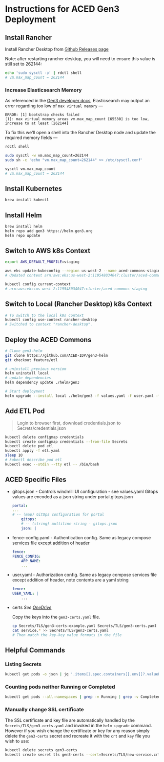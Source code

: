# Instructions for ACED Gen3 Deployment

## Install Rancher

Install Rancher Desktop from [Github Releases page](https://github.com/rancher-sandbox/rancher-desktop/releases/latest)

Note: after restarting rancher desktop, you will need to ensure this value is still set to 262144:

```sh
echo 'sudo sysctl -p' | rdctl shell
# vm.max_map_count = 262144
```

### Increase Elasticsearch Memory

As referenced in the [Gen3 developer docs](gen3_developer_environments.md#elasticsearch-error), Elasticsearch may output an error regarding too low of `max virtual memory` —

```
ERROR: [1] bootstrap checks failed
[1]: max virtual memory areas vm.max_map_count [65530] is too low, increase to at least [262144]
```

To fix this we'll open a shell into the Rancher Desktop node and update the required memory fields —

```sh
rdctl shell

sudo sysctl -w vm.max_map_count=262144
sudo sh -c 'echo "vm.max_map_count=262144" >> /etc/sysctl.conf'

sysctl vm.max_map_count
# vm.max_map_count = 262144
```

## Install Kubernetes

```sh
brew install kubectl
```

## Install Helm

```sh
brew install helm
helm repo add gen3 https://helm.gen3.org
helm repo update
```

## Switch to AWS k8s Context

```sh
export AWS_DEFAULT_PROFILE=staging

aws eks update-kubeconfig --region us-west-2 --name aced-commons-staging
# Updated context arn:aws:eks:us-west-2:119548034047:cluster/aced-commons-staging in /Users/beckmanl/.kube/config

kubectl config current-context
# arn:aws:eks:us-west-2:119548034047:cluster/aced-commons-staging
```

## Switch to Local (Rancher Desktop) k8s Context
```sh
# To switch to the local k8s context
kubectl config use-context rancher-desktop
# Switched to context "rancher-desktop".
```

## Deploy the ACED Commons

```sh
# Clone gen3-helm 
git clone https://github.com/ACED-IDP/gen3-helm
git checkout feature/etl

# uninstall previous version
helm uninstall local
# update dependencies
helm dependency update ./helm/gen3

# Start deployment 
helm upgrade --install local ./helm/gen3 -f values.yaml -f user.yaml -f fence-config.yaml -f Secrets/TLS/gen3-certs.yaml
```

## Add ETL Pod

> Login to browser first, download credentials.json to Secrets/credentials.json

```sh
kubectl delete configmap credentials
kubectl create configmap credentials --from-file Secrets
kubectl delete pod etl
kubectl apply -f etl.yaml
sleep 10
# kubectl describe pod etl
kubectl exec --stdin --tty etl -- /bin/bash
```

## ACED Specific Files

* gitops.json - Controls windmill UI configuration - see values.yaml
  Gitops values are encoded as a json string under portal.gitops.json
  
    ```yaml
    portal:
    ...  
    # -- (map) GitOps configuration for portal
        gitops:
        # -- (string) multiline string - gitops.json
        json: |
    ```

* fence-config.yaml - Authentication config. Same as legacy compose services file except addition of header

    ```yaml
    fence:
    FENCE_CONFIG:
        APP_NAME:
        ...
    ```

* user.yaml - Authorization config. Same as legacy compose services file except addition of header, note contents are a yaml string

    ```yaml
    fence:
    USER_YAML: |
        ...
    ```

* certs
    *See [OneDrive](https://ohsuitg-my.sharepoint.com/:f:/r/personal/walsbr_ohsu_edu/Documents/compbio-tls?csf=1&web=1&e=7oFdxd)*

    Copy the keys into the `gen3-certs.yaml` file.

    ```sh
    cp Secrets/TLS/gen3-certs-example.yaml Secrets/TLS/gen3-certs.yaml
    cat service.* >> Secrets/TLS/gen3-certs.yaml
    # Then match the key-key value formats in the file
    ```

## Helpful Commands

### Listing Secrets

```sh
kubectl get pods -o json | jq '.items[].spec.containers[].env[]?.valueFrom.secretKeyRef.name' | grep -v null | sort | uniq
```

### Counting pods neither Running or Completed

```sh
kubectl get pods --all-namespaces | grep -v Running | grep -v Completed  | grep -v NAMES | wc -l
```

### Manually change SSL certificate

The SSL certificate and key file are automatically handled by the `Secrets/TLS/gen3-certs.yaml` and invoked in the `helm upgrade` command. However if you wish change the certificate or key for any reason simply delete the `gen3-certs` secret and recreate it with the `crt` and `key` file you wish to use:

```sh
kubectl delete secrets gen3-certs
kubectl create secret tls gen3-certs --cert=Secrets/TLS/new-service.crt --key=Secrets/TLS/new-service.key
```
